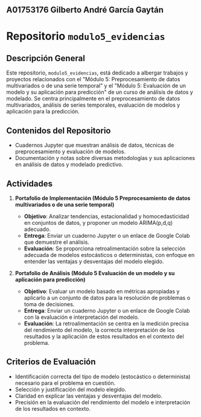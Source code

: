 ## A01753176 Gilberto André García Gaytán

# Repositorio `modulo5_evidencias`

## Descripción General
Este repositorio, `modulo5_evidencias`, está dedicado a albergar trabajos y proyectos relacionados con el "Módulo 5: Preprocesamiento de datos multivariados o de una serie temporal" y el "Módulo 5: Evaluación de un modelo y su aplicación para predicción" de un curso de análisis de datos y modelado. Se centra principalmente en el preprocesamiento de datos multivariados, análisis de series temporales, evaluación de modelos y aplicación para la predicción.

## Contenidos del Repositorio
- Cuadernos Jupyter que muestran análisis de datos, técnicas de preprocesamiento y evaluación de modelos.
- Documentación y notas sobre diversas metodologías y sus aplicaciones en análisis de datos y modelado predictivo.

## Actividades

1. **Portafolio de Implementación (Módulo 5 Preprocesamiento de datos multivariados o de una serie temporal)**
   - **Objetivo**: Analizar tendencias, estacionalidad y homocedasticidad en conjuntos de datos, y proponer un modelo ARIMA(p,d,q) adecuado.
   - **Entrega**: Enviar un cuaderno Jupyter o un enlace de Google Colab que demuestre el análisis.
   - **Evaluación**: Se proporciona retroalimentación sobre la selección adecuada de modelos estocásticos o deterministas, con enfoque en entender las ventajas y desventajas del modelo elegido.

2. **Portafolio de Análisis (Módulo 5 Evaluación de un modelo y su aplicación para predicción)**
   - **Objetivo**: Evaluar un modelo basado en métricas apropiadas y aplicarlo a un conjunto de datos para la resolución de problemas o toma de decisiones.
   - **Entrega**: Enviar un cuaderno Jupyter o un enlace de Google Colab con la evaluación e interpretación del modelo.
   - **Evaluación**: La retroalimentación se centra en la medición precisa del rendimiento del modelo, la correcta interpretación de los resultados y la aplicación de estos resultados en el contexto del problema.

## Criterios de Evaluación
- Identificación correcta del tipo de modelo (estocástico o determinista) necesario para el problema en cuestión.
- Selección y justificación del modelo elegido.
- Claridad en explicar las ventajas y desventajas del modelo.
- Precisión en la evaluación del rendimiento del modelo e interpretación de los resultados en contexto.